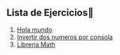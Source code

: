 ## Lista de Ejercicios🎈

1. [Hola mundo](exercise1.cs)
2. [Invertir dos numeros por consola](exercise2.cs)
3. [Libreria Math](exercise3.cs)


